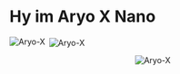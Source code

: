 # Hy im Aryo X Nano 
<p><img align="left" src="https://github-readme-stats.vercel.app/api/top-langs?username=Aryo-X&show_icons=true&locale=en&layout=compact" alt="Aryo-X"/></p>
<p>&nbsp;<img align="center" src="https://github-readme-stats.vercel.app/api?username=Aryo-X&show_icons=true&locale=en" alt="Aryo-X"/></p>
<p align="center"> <img src="https://komarev.com/ghpvc/?username=Aryo-X&label=Profile%20views&color=0e75b6&style=flat" alt="Aryo-X"/></p>

